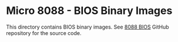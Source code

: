 # Micro 8088 - BIOS Binary Images

This directory contains BIOS binary images.
See [8088 BIOS](https://github.com/skiselev/8088_bios) GitHub repository for the source code.
